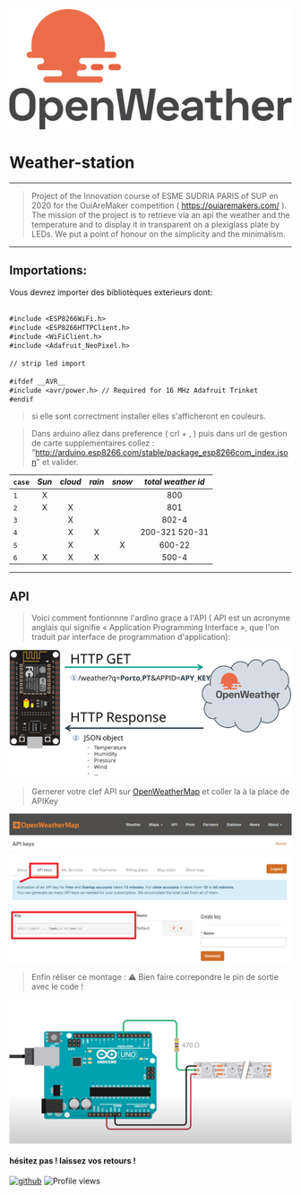 ![logo](https://raw.githubusercontent.com/fareanor3/Weather-station/main/openweatherlogo.png?token=AOSHXRSVGDLCJ5XTU3JND2DAW2WC4)

# Weather-station
___

>Project of the Innovation course of ESME SUDRIA PARIS of SUP en 2020 for the OuiAreMaker competition ( https://ouiaremakers.com/ ). 
>The mission of the project is to retrieve via an api the weather and the temperature and to display it in transparent on a plexiglass plate by LEDs. 
>We put a point of honour on the simplicity and the minimalism.
___

## Importations:

Vous devrez importer des bibliotèques exterieurs dont:

```arduino

#include <ESP8266WiFi.h>
#include <ESP8266HTTPClient.h>
#include <WiFiClient.h>
#include <Adafruit_NeoPixel.h>

// strip led import

#ifdef __AVR__
#include <avr/power.h> // Required for 16 MHz Adafruit Trinket
#endif
```
> si elle sont correctment installer elles s'afficheront en couleurs.

>Dans arduino allez dans preference ( crl + , ) puis dans url de gestion de carte supplementaires collez : "http://arduino.esp8266.com/stable/package_esp8266com_index.json" et valider.

|`case` | *Sun* | *cloud* | *rain* | *snow* |  *total weather id* |
| ------------- |:-------------:| :-----:|:-------------:|:-------------:|:-----:|
| `1`  |  X  |       |      |      |       800         |
| `2`  |  X  |   X   |      |      |       801         |
| `3`  |     |   X   |      |      |      802-4        |
| `4`  |     |   X   |  X   |      |  200-321 520-31   |
| `5`  |     |   X   |      |  X   |      600-22       |
|  `6`  |  X  |   X   |  X   |      |       500-4       |


___

## API

> Voici comment fontionnne l'ardino grace a l'API ( API est un acronyme anglais qui signifie « Application Programming Interface », que l'on traduit par interface de programmation d'application):

![API](https://raw.githubusercontent.com/fareanor3/Weather-station/main/API.png?token=AOSHXRXU3LUCZYRCQ4C774LAW2XQU)

> Gernerer votre clef API sur [OpenWeatherMap](https://openweathermap.org/api) et coller la à la place de APIKey

![APIKey](https://raw.githubusercontent.com/fareanor3/Weather-station/main/APIKey.png?token=AOSHXRXO52TQWQKM5ERKPJ3AW2XRG)

> Enfin réliser ce montage : ⚠ Bien faire correpondre le pin de sortie avec le code !

![montage](https://raw.githubusercontent.com/fareanor3/Weather-station/main/montage.png?token=AOSHXRXGS5VNF2MFYWUX7MLAW2XSU)

#### hésitez pas ! laissez vos retours !

[<img src='https://cdn.jsdelivr.net/npm/simple-icons@3.0.1/icons/github.svg' alt='github' height='40'>](https://github.com/fareanor3)
![Profile views](https://gpvc.arturio.dev/fareanor3)
